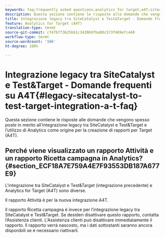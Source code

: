 ```yaml
---
keywords: faq;frequently asked questions;analytics for target;a4T;sitecatalyst;campaign>recipe;test&target;integration
description: Questa sezione contiene le risposte alle domande che vengono spesso poste in merito all’integrazione legacy tra SiteCatalyst e Test&Target e l’utilizzo di Analytics come origine per la creazione di rapporti per Target (A4T).
title: Integrazione legacy tra SiteCatalyst e Test&Target - Domande frequenti su A4T
feature: Analytics for Target (A4T)
translation-type: tm+mt
source-git-commit: cf47b7f3625bb1c3430b9fba00c573f489efc448
workflow-type: tm+mt
source-wordcount: '166'
ht-degree: 100%

---
```



# Integrazione legacy tra SiteCatalyst e Test&amp;Target - Domande frequenti su A4T{#legacy-sitecatalyst-to-test-target-integration-a-t-faq}

Questa sezione contiene le risposte alle domande che vengono spesso poste in merito all’integrazione legacy tra SiteCatalyst e Test&amp;Target e l’utilizzo di Analytics come origine per la creazione di rapporti per Target (A4T).

## Perché viene visualizzato un rapporto Attività e un rapporto Ricetta campagna in Analytics? {#section_ECF18A7E759A4E7F93553DB187A677E9}

L&#39;integrazione tra SiteCatalyst e Test&amp;Target (integrazione precedente) e Analytics for Target (A4T) sono diverse.

Il rapporto Attività è per la nuova integrazione A4T.

Il rapporto Ricetta campagna è invece per l’integrazione legacy tra SiteCatalyst e Test&amp;Target. Se desideri disattivare questo rapporto, contatta l’Assistenza clienti. L&#39;Assistenza clienti può disattivare immediatamente il rapporto. Il rapporto verrà nascosto, ma i dati sottostanti saranno ancora disponibili se è necessario riattivarli.
